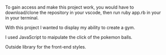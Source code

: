 To gain access and make this project work, you would have to download/clone the repository in your vscode, then run ruby app.rb in your
in your terminal.

With this project I wanted to display my ability to create a gym.

I used JavaScript to maipulate the click of the pokemon balls.

Outside library for the front-end styles.

